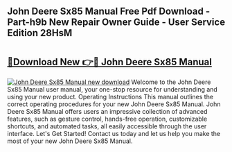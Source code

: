 ## John Deere Sx85 Manual Free Pdf Download - Part-h9b New Repair Owner Guide - User Service Edition 28HsM

# <h2><a href="http://bc23453.oget.top/?id=John+Deere+Sx85+Manual">🔗Download New 👉🔴 John Deere Sx85 Manual</a></h2>

[![John Deere Sx85 Manual new download](https://i.imgur.com/5g1atiW.png)](http://bc23453.oget.top/?id=John+Deere+Sx85+Manual)
Welcome to the John Deere Sx85 Manual user manual, your one-stop resource for understanding and using your new product. Operating Instructions This manual outlines the correct operating procedures for your new John Deere Sx85 Manual. John Deere Sx85 Manual offers users an impressive collection of advanced features, such as gesture control, hands-free operation, customizable shortcuts, and automated tasks, all easily accessible through the user interface. Let's Get Started! Contact us today and let us help you make the most of your new John Deere Sx85 Manual.
